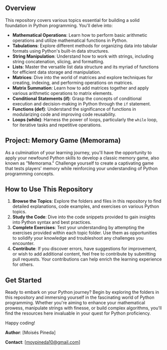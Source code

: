 ## Overview

This repository covers various topics essential for building a solid foundation in Python programming. You'll delve into:

- **Mathematical Operations**: Learn how to perform basic arithmetic operations and utilize mathematical functions in Python.
- **Tabulations**: Explore different methods for organizing data into tabular formats using Python's built-in data structures.
- **String Manipulation**: Understand how to work with strings, including string concatenation, slicing, and formatting.
- **Lists**: Master the versatile list data structure and its myriad of functions for efficient data storage and manipulation.
- **Matrices**: Dive into the world of matrices and explore techniques for creating, indexing, and performing operations on matrices.
- **Matrix Summation**: Learn how to add matrices together and apply various arithmetic operations to matrix elements.
- **Conditional Statements (if)**: Grasp the concepts of conditional execution and decision-making in Python through the `if` statement.
- **Functions (def)**: Understand the significance of functions in modularizing code and improving code reusability.
- **Loops (while)**: Harness the power of loops, particularly the `while` loop, for iterative tasks and repetitive operations.

## Project: Memory Game (Memorama)

As a culmination of your learning journey, you'll have the opportunity to apply your newfound Python skills to develop a classic memory game, also known as "Memorama." Challenge yourself to create a captivating game that tests players' memory while reinforcing your understanding of Python programming concepts.

## How to Use This Repository

1. **Browse the Topics**: Explore the folders and files in this repository to find detailed explanations, code examples, and exercises on various Python topics.
2. **Study the Code**: Dive into the code snippets provided to gain insights into Python syntax and best practices.
3. **Complete Exercises**: Test your understanding by attempting the exercises provided within each topic folder. Use them as opportunities to solidify your knowledge and troubleshoot any challenges you encounter.
4. **Contribute**: If you discover errors, have suggestions for improvement, or wish to add additional content, feel free to contribute by submitting pull requests. Your contributions can help enrich the learning experience for others.

## Get Started

Ready to embark on your Python journey? Begin by exploring the folders in this repository and immersing yourself in the fascinating world of Python programming. Whether you're aiming to enhance your mathematical prowess, manipulate strings with finesse, or build complex algorithms, you'll find the resources here invaluable in your quest for Python proficiency.

Happy coding!

**Author**: [Moisés Pineda]

**Contact**: [moypineda10@gmail.com]
